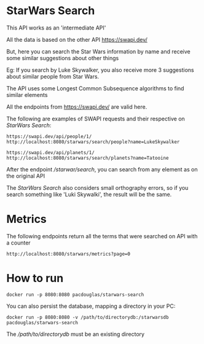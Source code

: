 # StarWars Search
This API works as an 'intermediate API'

All the data is based on the other API https://swapi.dev/

But, here you can search the Star Wars information by name and receive some similar suggestions about other things

Eg: If you search by Luke Skywalker, you also receive more 3 suggestions about similar people from Star Wars.

The API uses some Longest Common Subsequence algorithms to find similar elements

All the endpoints from https://swapi.dev/ are valid here.

The following are examples of SWAPI requests and their respective on *StarWars Search*:

    https://swapi.dev/api/people/1/
    http://localhost:8080/starwars/search/people?name=LukeSkywalker
    
    https://swapi.dev/api/planets/1/
    http://localhost:8080/starwars/search/planets?name=Tatooine

After the endpoint */starwar/search*, you can search from any element as on the original API

The *StarWars Search* also considers small orthography errors, so if you search something like 'Luki Skywalki', the result will be the same.

# Metrics
The following endpoints return all the terms that were searched on API with a counter

    http://localhost:8080/starwars/metrics?page=0

# How to run
    docker run -p 8080:8080 pacdouglas/starwars-search
    
You can also persist the database, mapping a directory in your PC:

    docker run -p 8080:8080 -v /path/to/directorydb:/starwarsdb pacdouglas/starwars-search

The */path/to/directorydb* must be an existing directory